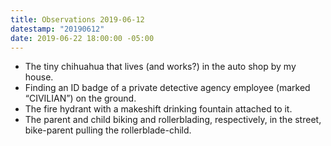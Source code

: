```yaml
---
title: Observations 2019-06-12
datestamp: "20190612"
date: 2019-06-22 18:00:00 -05:00
---
```


- The tiny chihuahua that lives (and works?) in the auto shop by my house.
- Finding an ID badge of a private detective agency employee (marked “CIVILIAN”) on the ground.
- The fire hydrant with a makeshift drinking fountain attached to it.
- The parent and child biking and rollerblading, respectively, in the street, bike-parent pulling the rollerblade-child.
